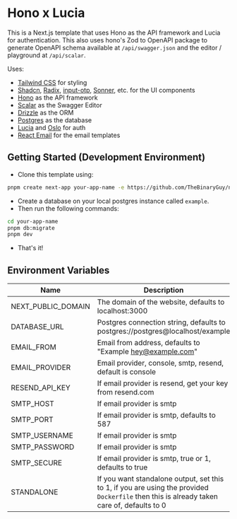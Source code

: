 # Hono x Lucia

This is a Next.js template that uses Hono as the API framework and Lucia for authentication. This also uses hono's Zod to OpenAPI package to generate OpenAPI schema available at `/api/swagger.json` and the editor / playground at `/api/scalar`.

Uses:

-   [Tailwind CSS](https://tailwindcss.com/) for styling
-   [Shadcn](https://ui.shadcn.com/), [Radix](https://www.radix-ui.com/), [input-otp](https://input-otp.rodz.dev/), [Sonner](https://sonner.emilkowal.ski/), etc. for the UI components
-   [Hono](https://hono.dev/) as the API framework
-   [Scalar](https://docs.scalar.com/swagger-editor) as the Swagger Editor
-   [Drizzle](https://orm.drizzle.team/) as the ORM
-   [Postgres](https://www.postgresql.org/) as the database
-   [Lucia](https://lucia-auth.com/) and [Oslo](https://oslo.js.org/) for auth
-   [React Email](https://react.email/) for the email templates

## Getting Started (Development Environment)

-   Clone this template using:

```bash
pnpm create next-app your-app-name -e https://github.com/TheBinaryGuy/next-hono-lucia
```

-   Create a database on your local postgres instance called `example`.
-   Then run the following commands:

```bash
cd your-app-name
pnpm db:migrate
pnpm dev
```

-   That's it!

## Environment Variables

| Name               | Description                                                                                                                                |
| ------------------ | ------------------------------------------------------------------------------------------------------------------------------------------ |
| NEXT_PUBLIC_DOMAIN | The domain of the website, defaults to localhost:3000                                                                                      |
| DATABASE_URL       | Postgres connection string, defaults to postgres://postgres@localhost/example                                                              |
| EMAIL_FROM         | Email from address, defaults to "Example <hey@example.com>"                                                                                |
| EMAIL_PROVIDER     | Email provider, console, smtp, resend, default is console                                                                                  |
| RESEND_API_KEY     | If email provider is resend, get your key from resend.com                                                                                  |
| SMTP_HOST          | If email provider is smtp                                                                                                                  |
| SMTP_PORT          | If email provider is smtp, defaults to 587                                                                                                 |
| SMTP_USERNAME      | If email provider is smtp                                                                                                                  |
| SMTP_PASSWORD      | If email provider is smtp                                                                                                                  |
| SMTP_SECURE        | If email provider is smtp, true or 1, defaults to true                                                                                     |
| STANDALONE         | If you want standalone output, set this to 1, if you are using the provided `Dockerfile` then this is already taken care of, defaults to 0 |

